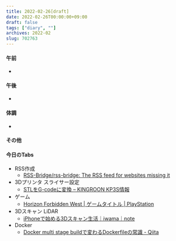 ```yaml
---
title: 2022-02-26[draft]
date: 2022-02-26T00:00:00+09:00
draft: false
tags: ["diary", ""]
archives: 2022-02
slug: 702763
---
```

#### 午前
- 
#### 午後
- 
#### 体調
- 
#### その他
#### 今日のTabs
- RSS作成
  - [RSS-Bridge/rss-bridge: The RSS feed for websites missing it](https://github.com/RSS-Bridge/rss-bridge)
- 3Dプリンタ スライサー設定
  - [STLをG-codeに変換 – KINGROON KP3S情報](http://hitoriblog.com/kingroon_kp3s/docs/how_to_use_a_slicer/)
- ゲーム
  - [Horizon Forbidden West | ゲームタイトル | PlayStation](https://www.playstation.com/ja-jp/games/horizon-forbidden-west/)
- 3Dスキャン LiDAR
  - [iPhoneで始める3Dスキャン生活｜iwama｜note](https://note.com/iwamah1/n/n5df9a5daaae4)
- Docker
  - [Docker multi stage buildで変わるDockerfileの常識 - Qiita](https://qiita.com/minamijoyo/items/711704e85b45ff5d6405)